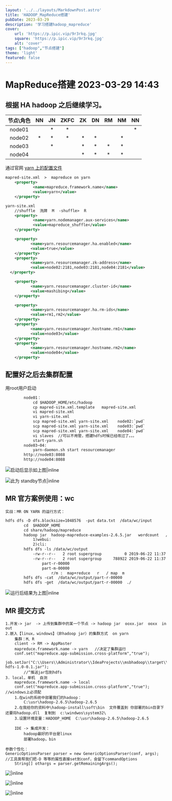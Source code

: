 ```yaml
---
layout: '../../layouts/MarkdownPost.astro'
title: 'HADOOP_MapReduce搭建'
pubDate: 2023-03-29
description: '学习搭建hadoop_mapreduce'
cover:
    url: 'https://p.ipic.vip/9r3rkq.jpg'
    square: 'https://p.ipic.vip/9r3rkq.jpg'
    alt: 'cover'
tags: ["hadoop","节点搭建"]
theme: 'light'
featured: false
---
```

# MapReduce搭建   2023-03-29 14:43
## 根据 HA hadoop 之后继续学习。
|节点\角色|NN|JN|ZKFC|ZK|DN|RM|NM|NN|
|:----:|:----:|:----:|:----:|:----:|:----:|:----:|:----:|:----:|
| node01 |  | * | * | |  |   | | * |
| node02 | * | * | * | * | * | |* |
| node03 |   | * |   | *  | *  | * | * |
| node04 |   |  |   | *  | *  | * | * |

通过官网 [yarn 上的配置文件](https://apache.github.io/hadoop/hadoop-yarn/hadoop-yarn-site/ResourceManagerHA.html)
```xml
mapred-site.xml  >  mapreduce on yarn 
	<property>
			<name>mapreduce.framework.name</name>
			<value>yarn</value>
    </property>

yarn-site.xml
	//shuffle  洗牌  M  -shuffle>  R
	<property>
			<name>yarn.nodemanager.aux-services</name>
			<value>mapreduce_shuffle</value>
	</property>

	<property>
		   <name>yarn.resourcemanager.ha.enabled</name>
		   <value>true</value>
	</property>
	<property>
		   <name>yarn.resourcemanager.zk-address</name>
		   <value>node02:2181,node03:2181,node04:2181</value>
  </property>

	<property>
		   <name>yarn.resourcemanager.cluster-id</name>
		   <value>mashibing</value>
	</property>

	<property>
		   <name>yarn.resourcemanager.ha.rm-ids</name>
		   <value>rm1,rm2</value>
	</property>
	<property>
		   <name>yarn.resourcemanager.hostname.rm1</name>
		   <value>node03</value>
	</property>
	<property>
		   <name>yarn.resourcemanager.hostname.rm2</name>
		   <value>node04</value>
	</property>
```
## 配置好之后去集群配置
用root用户启动
```xml
		node01：
			cd $HADOOP_HOME/etc/hadoop
			cp mapred-site.xml.template   mapred-site.xml	
			vi mapred-site.xml
			vi yarn-site.xml
			scp mapred-site.xml yarn-site.xml    node02:`pwd`
			scp mapred-site.xml yarn-site.xml    node03:`pwd`
			scp mapred-site.xml yarn-site.xml    node04:`pwd`
			vi slaves  //可以不用管，搭建hdfs时候已经改过了。。。
			start-yarn.sh
		node03~04:
			yarn-daemon.sh start resourcemanager
		http://node03:8088
		http://node04:8088
```
![启动后显示如上图|inline](https://p.ipic.vip/qon3o9.png)

![此为 standby节点|inline](https://p.ipic.vip/py50hp.png)
## MR 官方案例使用：wc
	实战：MR ON YARN 的运行方式：
```xml 	hdfs dfs -mkdir -p   /data/wc/input
hdfs dfs -D dfs.blocksize=1048576  -put data.txt  /data/wc/input
		cd  $HADOOP_HOME
		cd share/hadoop/mapreduce
		hadoop jar  hadoop-mapreduce-examples-2.6.5.jar   wordcount   /data/wc/input   /data/wc/output
			1)webui:
			2)cli:
		hdfs dfs -ls /data/wc/output
			-rw-r--r--   2 root supergroup          0 2019-06-22 11:37 /data/wc/output/_SUCCESS  //标志成功的文件
			-rw-r--r--   2 root supergroup     788922 2019-06-22 11:37 /data/wc/output/part-r-00000  //数据文件
				part-r-00000
				part-m-00000
					r/m :  map+reduce   r   / map  m
		hdfs dfs -cat  /data/wc/output/part-r-00000
		hdfs dfs -get  /data/wc/output/part-r-00000  ./
```
![运行后结果为上图|inline](https://p.ipic.vip/u0nm1f.png)
## MR 提交方式

	1.开发-> jar  -> 上传到集群中的某一个节点 -> hadoop jar  ooxx.jar  ooxx  in out
	2.嵌入【linux，windows】（非hadoop jar）的集群方式  on yarn
		集群：M、R
		client -> RM -> AppMaster
		mapreduce.framework.name -> yarn   //决定了集群运行
		conf.set("mapreduce.app-submission.cross-platform","true");
		job.setJar("C:\\Users\\Administrator\\IdeaProjects\\msbhadoop\\target\\hadoop-hdfs-1.0-0.1.jar");
			//^推送jar包到hdfs
	3. local，单机  自测
		mapreduce.framework.name -> local
		conf.set("mapreduce.app-submission.cross-platform","true"); //windows上必须配
		1.在win的系统中部署我们的hadoop：
			C:\usr\hadoop-2.6.5\hadoop-2.6.5
		2.在我给你的资料中\hadoop-install\soft\bin  文件覆盖到 你部署的bin目录下还要将hadoop.dll  复制到  c:\windwos\system32\
		3.设置环境变量：HADOOP_HOME  C:\usr\hadoop-2.6.5\hadoop-2.6.5 
	
		IDE -> 集成开发： 
			hadoop最好的平台是linux
			部署hadoop，bin

	参数个性化：
	GenericOptionsParser parser = new GenericOptionsParser(conf, args);  //工具类帮我们把-D 等等的属性直接set到conf，会留下commandOptions
        String[] othargs = parser.getRemainingArgs();

![|inline](https://p.ipic.vip/ewgul3.png)

![|inline](https://p.ipic.vip/6oux1x.png)

![|inline](https://p.ipic.vip/dq0xou.png)


